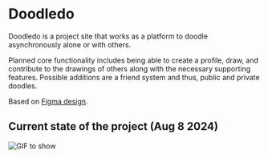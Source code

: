 # Doodledo

Doodledo is a project site that works as a platform to doodle asynchronously alone or with others.

Planned core functionality includes being able to create a profile, draw, and contribute to the drawings of others along with the necessary supporting features.
Possible additions are a friend system and thus, public and private doodles.

Based on [Figma design](https://www.figma.com/design/yfbQQpEJj9u7zcPfvJ29rI/Doodledo?node-id=38-221&t=tyLMjzgPYIqiJVRf-1).

## Current state of the project (Aug 8 2024)
![GIF to show](/public/doodledoGIF1.gif)
